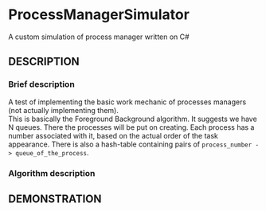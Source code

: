 # ProcessManagerSimulator
A custom simulation of process manager written on C#
## DESCRIPTION
### Brief description
A test of implementing the basic work mechanic of processes managers (not actually implementing them).  
This is basically the Foreground Background algorithm. It suggests we have N queues. There the processes will be put on creating. 
Each process has a number associated with it, based on the actual order of the task appearance. There is also a hash-table containing pairs of
`process_number -> queue_of_the_process`.
### Algorithm description   


## DEMONSTRATION

